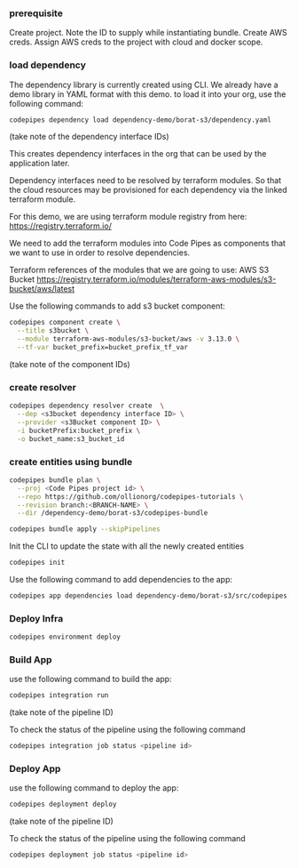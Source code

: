 ### prerequisite

Create project. Note the ID to supply while instantiating bundle. 
Create AWS creds.
Assign AWS creds to the project with cloud and docker scope.

### load dependency

The dependency library is currently created using CLI. We already have a demo library in YAML format with this demo. to load it into your org, use the following command:

```sh
codepipes dependency load dependency-demo/borat-s3/dependency.yaml
```
(take note of the dependency interface IDs)

This creates dependency interfaces in the org that can be used by the application later.

Dependency interfaces need to be resolved by terraform modules. So that the cloud resources may be provisioned for each dependency via the linked terraform module.

For this demo, we are using terraform module registry from here: https://registry.terraform.io/

We need to add the terraform modules into Code Pipes as components that we want to use in order to resolve dependencies.

Terraform references of the modules that we are going to use:
AWS S3 Bucket https://registry.terraform.io/modules/terraform-aws-modules/s3-bucket/aws/latest


Use the following commands to add s3 bucket component:

```sh
codepipes component create \
  --title s3bucket \
  --module terraform-aws-modules/s3-bucket/aws -v 3.13.0 \
  --tf-var bucket_prefix=bucket_prefix_tf_var

```

(take note of the component IDs)

### create resolver

```sh
codepipes dependency resolver create  \
  --dep <s3bucket dependency interface ID> \
  --provider <s3Bucket component ID> \
  -i bucketPrefix:bucket_prefix \
  -o bucket_name:s3_bucket_id

```

### create entities using bundle

```sh
codepipes bundle plan \
  --proj <Code Pipes project id> \
  --repo https://github.com/ollionorg/codepipes-tutorials \
  --revision branch:<BRANCH-NAME> \
  --dir /dependency-demo/borat-s3/codepipes-bundle

codepipes bundle apply --skipPipelines

```

Init the CLI to update the state with all the newly created entities

```sh
codepipes init
```

Use the following command to add dependencies to the app:

```sh
codepipes app dependencies load dependency-demo/borat-s3/src/codepipes.yaml
```


### Deploy Infra

```sh
codepipes environment deploy
```

### Build App

use the following command to build the app:
```sh
codepipes integration run
```
(take note of the pipeline ID)

To check the status of the pipeline using the following command
```sh
codepipes integration job status <pipeline id>
```

### Deploy App

use the following command to deploy the app:
```sh
codepipes deployment deploy
```
(take note of the pipeline ID)

To check the status of the pipeline using the following command
```sh
codepipes deployment job status <pipeline id>
```

